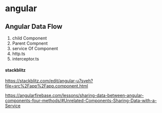 # angular

<h2> Angular Data Flow </h2>

<ol>
<li> child Component </li>
<li> Parent Compnent </li>
<li> service Of Component </li>
<li> http.ts </li>
<li> interceptor.ts </li> <!----acts has a gate------->
</ol>


<h4> stackblitz </h4>

https://stackblitz.com/edit/angular-u7sveh?file=src%2Fapp%2Fapp.component.html


https://angularfirebase.com/lessons/sharing-data-between-angular-components-four-methods/#Unrelated-Components-Sharing-Data-with-a-Service
